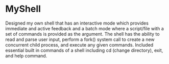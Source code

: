 # MyShell

Designed my own shell that has an interactive mode which provides immediate and active feedback and a batch mode where a script/file with a set of commands is provided as the argument.
The shell has the ability to read and parse user input, perform a fork() system call to create a new concurrent child process, and execute any given commands.
Included essential built in commands of a shell including cd (change directory), exit, and help command.
